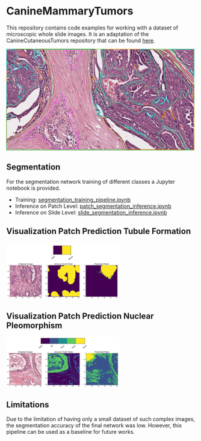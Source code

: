# CanineMammaryTumors

This repository contains code examples for working with a dataset of microscopic whole slide images.
It is an adaptation of the CanineCutaneousTumors repository that can be found [here](https://github.com/DeepPathology/CanineCutaneousTumors).

<p float="left">
  <img src="CMT_annotation_SlideRunner.png" width="500" alt="Dataset"/>
</p>

## Segmentation
For the segmentation network training of different classes a Jupyter notebook is provided.

* Training: [segmentation_training_pipeline.ipynb](segmentation/segmentation_training_pipeline.ipynb)
* Inference on Patch Level: [patch_segmentation_inference.ipynb](segmentation/patch_segmentation_inference.ipynb)
* Inference on Slide Level: [slide_segmentation_inference.ipynb](segmentation/slide_segmentation_inference.ipynb)



## Visualization Patch Prediction Tubule Formation

<p float="left">
  <img src="single_patch_pred_tub_1_small.png" width="300" alt="Segmentation prediction"/>
</p>

## Visualization Patch Prediction Nuclear Pleomorphism

<p float="left">
  <img src="single_patch_pred_small.png" width="300" alt="Segmentation prediction"/>
</p>

## Limitations 

Due to the limitation of having only a small dataset of such complex images, the segmentation accuracy of the final network was low. 
However, this pipeline can be used as a baseline for future works.


<!-- ## Pre-trained models
We provide two pre-trained models for patch segmentation and classification. These can be found in the 
[models](models) folder. 
<!-- A detailed evaluation of these models can be found in our ScientificData paper:   
<!-- > Link to paper --> 



  